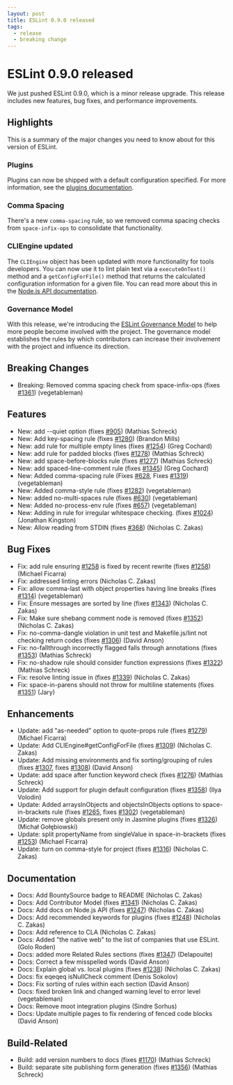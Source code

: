 ```yaml
---
layout: post
title: ESLint 0.9.0 released
tags:
  - release
  - breaking change
---
```

# ESLint 0.9.0 released

We just pushed ESLint 0.9.0, which is a minor release upgrade. This release includes new features, bug fixes, and performance improvements.

## Highlights

This is a summary of the major changes you need to know about for this version of ESLint.

### Plugins

Plugins can now be shipped with a default configuration specified. For more information, see the [plugins documentation](http://eslint.org/docs/developer-guide/working-with-plugins).

### Comma Spacing

There's a new `comma-spacing` rule, so we removed comma spacing checks from `space-infix-ops` to consolidate that functionality.

### CLIEngine updated

The `CLIEngine` object has been updated with more functionality for tools developers. You can now use it to lint plain text via a `executeOnText()` method and a `getConfigForFile()` method that returns the calculated configuration information for a given file. You can read more about this in the [Node.js API documentation](http://eslint.org/docs/developer-guide/nodejs-api).

### Governance Model

With this release, we're introducing the [ESLint Governance Model](http://eslint.org/docs/developer-guide/governance) to help more people become involved with the project. The governance model establishes the rules by which contributors can increase their involvement with the project and influence its direction.

## Breaking Changes

* Breaking: Removed comma spacing check from space-infix-ops (fixes [#1361](https://github.com/eslint/eslint/issues/1361)) (vegetableman)

## Features

* New: add --quiet option (fixes [#905](https://github.com/eslint/eslint/issues/905)) (Mathias Schreck)
* New: Add key-spacing rule (fixes [#1280](https://github.com/eslint/eslint/issues/1280)) (Brandon Mills)
* New: add rule for multiple empty lines (fixes [#1254](https://github.com/eslint/eslint/issues/1254)) (Greg Cochard)
* New: add rule for padded blocks (fixes [#1278](https://github.com/eslint/eslint/issues/1278)) (Mathias Schreck)
* New: add space-before-blocks rule (fixes [#1277](https://github.com/eslint/eslint/issues/1277)) (Mathias Schreck)
* New: add spaced-line-comment rule (fixes [#1345](https://github.com/eslint/eslint/issues/1345)) (Greg Cochard)
* New: Added comma-spacing rule (Fixes [#628](https://github.com/eslint/eslint/issues/628), Fixes [#1319](https://github.com/eslint/eslint/issues/1319)) (vegetableman)
* New: Added comma-style rule (fixes [#1282](https://github.com/eslint/eslint/issues/1282)) (vegetableman)
* New: added no-multi-spaces rule (fixes [#630](https://github.com/eslint/eslint/issues/630)) (vegetableman)
* New: Added no-process-env rule (fixes [#657](https://github.com/eslint/eslint/issues/657)) (vegetableman)
* New: Adding in rule for irregular whitespace checking. (fixes [#1024](https://github.com/eslint/eslint/issues/1024)) (Jonathan Kingston)
* New: Allow reading from STDIN (fixes [#368](https://github.com/eslint/eslint/issues/368)) (Nicholas C. Zakas)

## Bug Fixes

* Fix: add rule ensuring [#1258](https://github.com/eslint/eslint/issues/1258) is fixed by recent rewrite (fixes [#1258](https://github.com/eslint/eslint/issues/1258)) (Michael Ficarra)
* Fix: addressed linting errors (Nicholas C. Zakas)
* Fix: allow comma-last with object properties having line breaks (fixes [#1314](https://github.com/eslint/eslint/issues/1314)) (vegetableman)
* Fix: Ensure messages are sorted by line (fixes [#1343](https://github.com/eslint/eslint/issues/1343)) (Nicholas C. Zakas)
* Fix: Make sure shebang comment node is removed (fixes [#1352](https://github.com/eslint/eslint/issues/1352)) (Nicholas C. Zakas)
* Fix: no-comma-dangle violation in unit test and Makefile.js/lint not checking return codes (fixes [#1306](https://github.com/eslint/eslint/issues/1306)) (David Anson)
* Fix: no-fallthrough incorrectly flagged falls through annotations (fixes [#1353](https://github.com/eslint/eslint/issues/1353)) (Mathias Schreck)
* Fix: no-shadow rule should consider function expressions (fixes [#1322](https://github.com/eslint/eslint/issues/1322)) (Mathias Schreck)
* Fix: resolve linting issue in (fixes [#1339](https://github.com/eslint/eslint/issues/1339)) (Nicholas C. Zakas)
* Fix: space-in-parens should not throw for multiline statements (fixes [#1351](https://github.com/eslint/eslint/issues/1351)) (Jary)

## Enhancements

* Update: add "as-needed" option to quote-props rule (fixes [#1279](https://github.com/eslint/eslint/issues/1279)) (Michael Ficarra)
* Update: Add CLIEngine#getConfigForFile (fixes [#1309](https://github.com/eslint/eslint/issues/1309)) (Nicholas C. Zakas)
* Update: Add missing environments and fix sorting/grouping of rules (fixes [#1307](https://github.com/eslint/eslint/issues/1307), fixes [#1308](https://github.com/eslint/eslint/issues/1308)) (David Anson)
* Update: add space after function keyword check (fixes [#1276](https://github.com/eslint/eslint/issues/1276)) (Mathias Schreck)
* Update: Add support for plugin default configuration (fixes [#1358](https://github.com/eslint/eslint/issues/1358)) (Ilya Volodin)
* Update: Added arraysInObjects and objectsInObjects options to space-in-brackets rule (fixes [#1265](https://github.com/eslint/eslint/issues/1265), fixes [#1302](https://github.com/eslint/eslint/issues/1302)) (vegetableman)
* Update: remove globals present only in Jasmine plugins (fixes [#1326](https://github.com/eslint/eslint/issues/1326)) (Michał Gołębiowski)
* Update: split propertyName from singleValue in space-in-brackets (fixes [#1253](https://github.com/eslint/eslint/issues/1253)) (Michael Ficarra)
* Update: turn on comma-style for project (fixes [#1316](https://github.com/eslint/eslint/issues/1316)) (Nicholas C. Zakas)

## Documentation

* Docs: Add BountySource badge to README (Nicholas C. Zakas)
* Docs: Add Contributor Model (fixes [#1341](https://github.com/eslint/eslint/issues/1341)) (Nicholas C. Zakas)
* Docs: Add docs on Node.js API (fixes [#1247](https://github.com/eslint/eslint/issues/1247)) (Nicholas C. Zakas)
* Docs: Add recommended keywords for plugins (fixes [#1248](https://github.com/eslint/eslint/issues/1248)) (Nicholas C. Zakas)
* Docs: Add reference to CLA (Nicholas C. Zakas)
* Docs: Added "the native web" to the list of companies that use ESLint. (Golo Roden)
* Docs: added more Related Rules sections (fixes [#1347](https://github.com/eslint/eslint/issues/1347)) (Delapouite)
* Docs: Correct a few misspelled words (David Anson)
* Docs: Explain global vs. local plugins (fixes [#1238](https://github.com/eslint/eslint/issues/1238)) (Nicholas C. Zakas)
* Docs: fix eqeqeq isNullCheck comment (Denis Sokolov)
* Docs: Fix sorting of rules within each section (David Anson)
* Docs: fixed broken link and changed warning level to error level (vegetableman)
* Docs: Remove moot integration plugins (Sindre Sorhus)
* Docs: Update multiple pages to fix rendering of fenced code blocks (David Anson)

## Build-Related

* Build: add version numbers to docs (fixes [#1170](https://github.com/eslint/eslint/issues/1170)) (Mathias Schreck)
* Build: separate site publishing form generation (fixes [#1356](https://github.com/eslint/eslint/issues/1356)) (Mathias Schreck)

